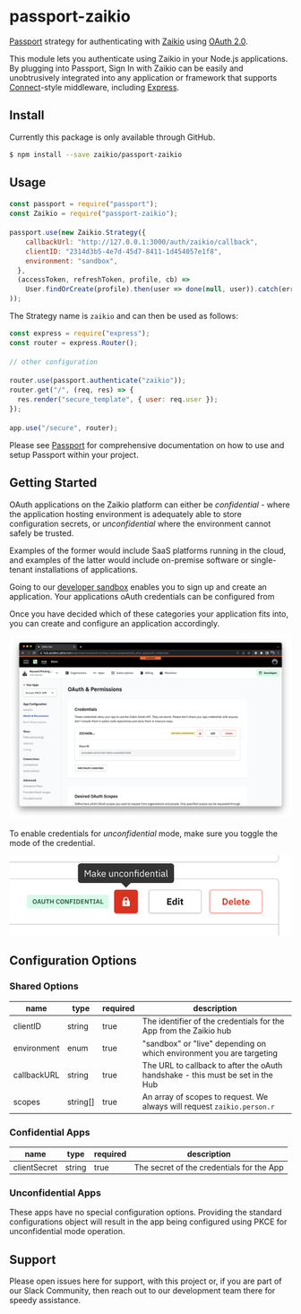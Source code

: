 # passport-zaikio

[Passport](https://www.passportjs.org/) strategy for authenticating with
[Zaikio](https://www.zaikio.com/) using [OAuth 2.0](https://www.passportjs.org/features/oauth2/).

This module lets you authenticate using Zaikio in your Node.js applications.
By plugging into Passport, Sign In with Zaikio can be easily and unobtrusively
integrated into any application or framework that supports
[Connect](https://github.com/senchalabs/connect#readme)-style middleware,
including [Express](https://expressjs.com/).

## Install

Currently this package is only available through GitHub.

```sh
$ npm install --save zaikio/passport-zaikio
```

## Usage

```js
const passport = require("passport");
const Zaikio = require("passport-zaikio");

passport.use(new Zaikio.Strategy({
    callbackUrl: "http://127.0.0.1:3000/auth/zaikio/callback",
    clientID: "2314d3b5-4e7d-45d7-8411-1d454057e1f8",
    environment: "sandbox",
  },
  (accessToken, refreshToken, profile, cb) =>
    User.findOrCreate(profile).then(user => done(null, user)).catch(err => done(err, null))
));
```

The Strategy name is `zaikio` and can then be used as follows:

```js
const express = require("express");
const router = express.Router();

// other configuration

router.use(passport.authenticate("zaikio"));
router.get("/", (req, res) => {
  res.render("secure_template", { user: req.user });
});

app.use("/secure", router);
```

Please see [Passport](https://www.passportjs.org/) for comprehensive documentation on how
to use and setup Passport within your project.

## Getting Started

OAuth applications on the Zaikio platform can either be _confidential_ - where the application
hosting environment is adequately able to store configuration secrets, or _unconfidential_ where
the environment cannot safely be trusted.

Examples of the former would include SaaS platforms running in the cloud, and examples of the
latter would include on-premise software or single-tenant installations of applications.

Going to our [developer sandbox](https://hub.sandbox.zaikio.com) enables you to sign up and create
an application. Your applications oAuth credentials can be configured from

Once you have decided which of these categories your application fits into, you can create and configure
an application accordingly.

![app configuration](https://github.com/zaikio/passport-zaikio/blob/main/docs/credentials.png?raw=true)

To enable credentials for _unconfidential_ mode, make sure you toggle the mode of the credential.

![app configuration](https://github.com/zaikio/passport-zaikio/blob/main/docs/credentials-toggle.png?raw=true)


## Configuration Options

### Shared Options

| name | type | required | description |
| - | - | - | - |
| clientID | string | true | The identifier of the credentials for the App from the Zaikio hub |
| environment | enum | true | "sandbox" or "live" depending on which environment you are targeting |
| callbackURL | string | true | The URL to callback to after the oAuth handshake - this must be set in the Hub |
| scopes | string[] | true | An array of scopes to request. We always will request `zaikio.person.r` |

### Confidential Apps

| name | type | required | description |
| - | - | - | - |
| clientSecret | string | true | The secret of the credentials for the App |

### Unconfidential Apps

These apps have no special configuration options. Providing the standard configurations object will result
in the app being configured using PKCE for unconfidential mode operation.

## Support

Please open issues here for support, with this project or, if you are part of our Slack Community, then
reach out to our development team there for speedy assistance.

